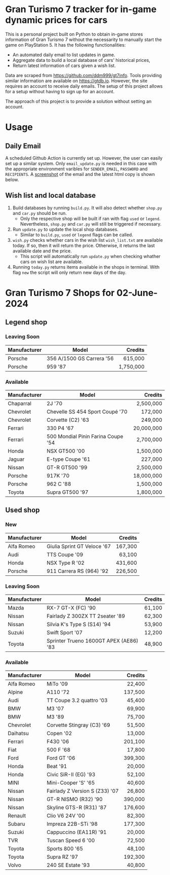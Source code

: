 # Gran Turismo 7 tracker for in-game dynamic prices for cars

This is a personal project built on Python to obtain in-game stores information of Gran Turismo 7 without the necessarity to manually start the game on PlayStation 5. It has the following functionalities:

- An automated daily email to list updates in game.
- Aggregate data to build a local database of cars' historical prices,
- Return latest information of cars given a wish list.

Data are scraped from https://github.com/ddm999/gt7info. Tools providing similar information are available on https://gtdb.io. However, the site requires an account to receive daily emails. The setup of this project allows for a setup without having to sign up for an account.

The approach of this project is to provide a solution without setting an account.

# Usage

## Daily Email

A scheduled Github Action is currently set up. However, the user can easily set up a similar system. Only `email_update.py` is needed in this case with the appropriate environment varibles for `SENDER_EMAIL`, `PASSWORD` and `RECIPIENTS`. A [screenshot](https://raw.githubusercontent.com/marcohoucheng/Gran-Turismo-7-Price-Tracker/main/data/email_screenshot.png) of the email and the latest html copy is shown below.

## Wish list and local database

1. Build databases by running `build.py`. It will also detect whether `shop.py` and `car.py` should be run.
    - Only the respective shop will be built if ran with flag `used` or `legend`. Nevertheless, `shop.py` and `car.py` will still be triggered if necessary.
2. Run `update.py` to update the local shop databases.
    - Similar to `build.py`, `used` or `legend` flags can be called.
3. `wish.py` checks whether cars in the wish list `wish_list.txt` are available today. If so, then it will return the price. Otherwise, it returns the last available date and the price.
    - This script will automatically run `update.py` when checking whather cars on wish list are available.
4. Running `today.py` returns items available in the shops in terminal. With flag `new` the script will only return new days of the day.


# Gran Turismo 7 Shops for 02-June-2024



## Legend shop

### Leaving Soon
 | Manufacturer | Model | Credits |
 | --- | --- | --: |
|Porsche|356 A/1500 GS Carrera '56|615,000|
|Porsche|959 '87|1,750,000|

### Available
 | Manufacturer | Model | Credits |
 | --- | --- | --: |
|Chaparral|2J '70|2,500,000|
|Chevrolet|Chevelle SS 454 Sport Coupé '70|172,000|
|Chevrolet|Corvette (C2) '63|249,000|
|Ferrari|330 P4 '67|20,000,000|
|Ferrari|500 Mondial Pinin Farina Coupe '54|2,700,000|
|Honda|NSX GT500 '00|1,500,000|
|Jaguar|E-type Coupe '61|227,000|
|Nissan|GT-R GT500 '99|2,500,000|
|Porsche|917K '70|18,000,000|
|Porsche|962 C '88|1,500,000|
|Toyota|Supra GT500 '97|1,800,000|


## Used shop

### New
 | Manufacturer | Model | Credits |
 | --- | --- | --: |
|Alfa Romeo|Giulia Sprint GT Veloce '67|167,300|
|Audi|TTS Coupe '09|63,100|
|Honda|NSX Type R '02|431,600|
|Porsche|911 Carrera RS (964) '92|226,500|

### Leaving Soon
 | Manufacturer | Model | Credits |
 | --- | --- | --: |
|Mazda|RX-7 GT-X (FC) '90|61,100|
|Nissan|Fairlady Z 300ZX TT 2seater '89|62,300|
|Nissan|Silvia K's Type S (S14) '94|53,900|
|Suzuki|Swift Sport '07|12,200|
|Toyota|Sprinter Trueno 1600GT APEX (AE86) '83|48,900|

### Available
 | Manufacturer | Model | Credits |
 | --- | --- | --: |
|Alfa Romeo|MiTo '09|22,400|
|Alpine|A110 '72|137,500|
|Audi|TT Coupe 3.2 quattro '03|45,400|
|BMW|M3 '07|69,900|
|BMW|M3 '89|75,700|
|Chevrolet|Corvette Stingray (C3) '69|51,500|
|Daihatsu|Copen '02|13,000|
|Ferrari|F430 '06|201,100|
|Fiat|500 F '68|17,800|
|Ford|Ford GT '06|399,300|
|Honda|Beat '91|20,000|
|Honda|Civic SiR-II (EG) '93|52,100|
|MINI|Mini-Cooper 'S' '65|40,600|
|Nissan|Fairlady Z Version S (Z33) '07|26,800|
|Nissan|GT-R NISMO (R32) '90|390,000|
|Nissan|Skyline GTS-R (R31) '87|176,600|
|Renault|Clio V6 24V '00|82,300|
|Subaru|Impreza 22B-STi '98|177,300|
|Suzuki|Cappuccino (EA11R) '91|20,000|
|TVR|Tuscan Speed 6 '00|72,500|
|Toyota|Sports 800 '65|48,100|
|Toyota|Supra RZ '97|192,300|
|Volvo|240 SE Estate '93|40,800|
